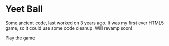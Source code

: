 # Yeet Ball

Some ancient code, last worked on 3 years ago. It was my first ever HTML5 game, so it could use some code cleanup. Will revamp soon!

[Play the game](https://pgattic.github.io/yeetball)
